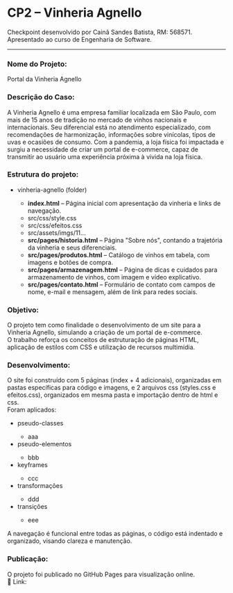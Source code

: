 # CP2 – Vinheria Agnello <br>
Checkpoint desenvolvido por Cainã Sandes Batista, RM: 568571. <br>
Apresentado ao curso de Engenharia de Software. <hr>

<h3>Nome do Projeto:</h3> 
<p>Portal da Vinheria Agnello</p>

<h3>Descrição do Caso:</h3> 
<p>
A Vinheria Agnello é uma empresa familiar localizada em São Paulo, com mais de 15 anos de tradição no mercado de vinhos nacionais e internacionais. 
Seu diferencial está no atendimento especializado, com recomendações de harmonização, informações sobre vinícolas, tipos de uvas e ocasiões de consumo. 
Com a pandemia, a loja física foi impactada e surgiu a necessidade de criar um portal de e-commerce, capaz de transmitir ao usuário uma experiência próxima à vivida na loja física.
</p>

<h3>Estrutura do projeto:</h3> <p>
<ul>
  <li>vinheria-agnello (folder)</li>
  <ul>
    <b><li>index.html</b> – Página inicial com apresentação da vinheria e links de navegação.</li>
    <li>src/css/style.css</li>
    <li>src/css/efeitos.css</li>
    <li>src/assets/imgs/11...</li>
    <li><b>src/pages/historia.html</b> – Página "Sobre nós", contando a trajetória da vinheria e seus diferenciais.</li>
    <li><b>src/pages/produtos.html</b> – Catálogo de vinhos em tabela, com imagens e botões de compra.</li>
    <li><b>src/pages/armazenagem.html</b> – Página de dicas e cuidados para armazenamento de vinhos, com imagem e vídeo explicativo.</li>
    <li><b>src/pages/contato.html</b> – Formulário de contato com campos de nome, e-mail e mensagem, além de link para redes sociais.</li>
</ul>
  </ul>
</ul>

<h3>Objetivo:</h3> <p>
O projeto tem como finalidade o desenvolvimento de um site para a Vinheria Agnello, simulando a criação de um portal de e-commerce. <br>
O trabalho reforça os conceitos de estruturação de páginas HTML, aplicação de estilos com CSS e utilização de recursos multimídia. <p>

<h3>Desenvolvimento:</h3> <p>
O site foi construído com 5 páginas (index + 4 adicionais), organizadas em pastas específicas para código e imagens, e 2 arquivos css (styles.css e efeitos.css), organizados em mesma pasta e importação dentro de html e css.<br>
Foram aplicados:
<ul>
  
  <li>pseudo-classes</li><ul>
    <li>aaa</li>
  </ul>
  
  <li>pseudo-elementos</li><ul>
    <li>bbb</li>
  </ul>
  
  <li>keyframes</li><ul>
    <li>ccc</li>
  </ul>
  
  <li>transformações</li><ul>
    <li>ddd</li>
  </ul>
  
  <li>transições</li><ul>
    <li>eee</li>
  </ul>
  
</ul>
<p>
A navegação é funcional entre todas as páginas, o código está indentado e organizado, visando clareza e manutenção.
</p>

<h3>Publicação:</h3> <p>
O projeto foi publicado no GitHub Pages para visualização online. <br>
🔗 Link: 
</p>






